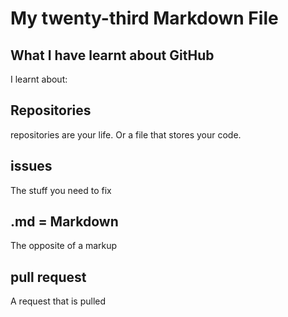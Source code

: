 # My twenty-third Markdown File
## What I have learnt about GitHub

I learnt about:
## Repositories ##
repositories are your life. Or a file that stores your code.
## issues ##
The stuff you need to fix 
## .md = Markdown ##
The opposite of a markup
## pull request ##
A request that is pulled
